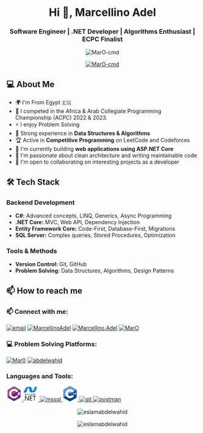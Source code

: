 <h1 align="center">Hi 👋, Marcellino Adel</h1>
<h3 align="center"> Software Engineer  | .NET Developer | Algorithms Enthusiast | ECPC Finalist</h3>

<p align="center">
  <img src="https://komarev.com/ghpvc/?username=MarO-cmd&label=Profile%20views&color=0e75b6&style=flat" alt="MarO-cmd" />
</p>

<p align="center">
  <a href="https://github.com/ryo-ma/github-profile-trophy">
    <img src="https://github-profile-trophy.vercel.app/?username=MarO-cmd&theme=onedark" alt="MarO-cmd" />
  </a>
</p>

## 💻 About Me
- 🌍 I'm From Egypt 🇪🇬
- 🌱 I competed in the Africa & Arab Collegiate Programming Championship (ACPC) 2022 & 2023.
- ⚡ I enjoy Problem Solving
- 💼 Strong experience in **Data Structures & Algorithms**
- 🏆 Active in **Competitive Programming** on LeetCode and Codeforces
- 🔭 I'm currently building **web applications using ASP.NET Core**
- 📝 I'm passionate about clean architecture and writing maintainable code
- 🤝 I'm open to collaborating on interesting projects as a developer

## 🛠️ Tech Stack

### Backend Development
- **C#:** Advanced concepts, LINQ, Generics, Async Programming
- **.NET Core:** MVC, Web API, Dependency Injection
- **Entity Framework Core:** Code-First, Database-First, Migrations
- **SQL Server:** Complex queries, Stored Procedures, Optimization

### Tools & Methods
- **Version Control:** Git, GitHub
- **Problem Solving:** Data Structures, Algorithms, Design Patterns

## 📫 How to reach me



<h3 align="left">📫 Connect with me:</h3>
<p align="left">
<a href="mailto:maroasd33@gmail.com" target="blank"><img align="center" src="https://img.shields.io/badge/Gmail-D14836?style=for-the-badge&logo=gmail&logoColor=white" alt="email" height="30" /></a>
<a href="https://www.linkedin.com/in/marcellino-adel-752b17235/" target="blank"><img align="center" src="https://raw.githubusercontent.com/rahuldkjain/github-profile-readme-generator/master/src/images/icons/Social/linked-in-alt.svg" alt="MarcellinoAdel" height="30" width="40" /></a>
<a href="https://fb.com/marclino.barbary.3" target="blank"><img align="center" src="https://raw.githubusercontent.com/rahuldkjain/github-profile-readme-generator/master/src/images/icons/Social/facebook.svg" alt="Marcellino.Adel" height="30" width="40" /></a>
<a href="https://discord.com/users/_maro0000" target="blank"><img align="center" src="https://raw.githubusercontent.com/rahuldkjain/github-profile-readme-generator/master/src/images/icons/Social/discord.svg" alt="MarO" height="30" width="40" /></a>
</p>

<h3 align="left">💻 Problem Solving Platforms:</h3>
<p align="left">
<a href="https://codeforces.com/profile/Mar0" target="blank"><img align="center" src="https://raw.githubusercontent.com/rahuldkjain/github-profile-readme-generator/master/src/images/icons/Social/codeforces.svg" alt="Mar0" height="30" width="40" /></a>
<a href="https://www.leetcode.com/maroasd33" target="blank"><img align="center" src="https://raw.githubusercontent.com/rahuldkjain/github-profile-readme-generator/master/src/images/icons/Social/leet-code.svg" alt="abdelwahid" height="30" width="40" /></a>
</p>

<h3 align="left">Languages and Tools:</h3>
<p align="left">
  <a href="https://www.w3schools.com/cs/" target="_blank" rel="noreferrer">
    <img src="https://raw.githubusercontent.com/devicons/devicon/master/icons/csharp/csharp-original.svg" alt="csharp" width="40" height="40"/>
  </a>
  <a href="https://dotnet.microsoft.com/" target="_blank" rel="noreferrer">
    <img src="https://raw.githubusercontent.com/devicons/devicon/master/icons/dot-net/dot-net-original-wordmark.svg" alt="dotnet" width="40" height="40"/>
  </a>
  <a href="https://www.microsoft.com/en-us/sql-server" target="_blank" rel="noreferrer">
    <img src="https://www.svgrepo.com/show/303229/microsoft-sql-server-logo.svg" alt="mssql" width="40" height="40"/>
  </a>
  <a href="https://www.w3schools.com/cpp/" target="_blank" rel="noreferrer">
    <img src="https://raw.githubusercontent.com/devicons/devicon/master/icons/cplusplus/cplusplus-original.svg" alt="cplusplus" width="40" height="40"/>
  </a>
  <a href="https://git-scm.com/" target="_blank" rel="noreferrer">
    <img src="https://www.vectorlogo.zone/logos/git-scm/git-scm-icon.svg" alt="git" width="40" height="40"/>
  </a>
  <a href="https://postman.com" target="_blank" rel="noreferrer">
    <img src="https://www.vectorlogo.zone/logos/getpostman/getpostman-icon.svg" alt="postman" width="40" height="40"/>
  </a>
</p>

<p align="center">
  <img align="center" src="https://github-readme-stats.vercel.app/api/top-langs?username=eslamabdelwahid&show_icons=true&locale=en&layout=compact&theme=radical" alt="eslamabdelwahid" />
</p>

<p align="center">
  <img align="center" src="https://github-readme-streak-stats.herokuapp.com/?user=eslamabdelwahid&theme=dark" alt="eslamabdelwahid" />
</p>
